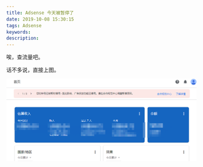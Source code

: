 ```yaml
---
title: Adsense 今天被暂停了
date: 2019-10-08 15:30:15
tags: Adsense
keywords:
description:
---
```


唉，查流量吧。



<!--more-->



话不多说，直接上图。

![暂停](/images/service_suspended.png)